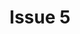 ---
title: Issue 5
layout: table-of-contents
presentation: abstract
order: 500
class: page-one
outputs:
  - pdf
  - html
---